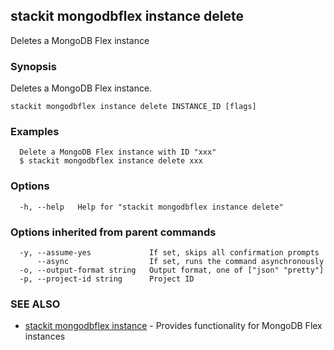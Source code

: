## stackit mongodbflex instance delete

Deletes a MongoDB Flex instance

### Synopsis

Deletes a MongoDB Flex instance.

```
stackit mongodbflex instance delete INSTANCE_ID [flags]
```

### Examples

```
  Delete a MongoDB Flex instance with ID "xxx"
  $ stackit mongodbflex instance delete xxx
```

### Options

```
  -h, --help   Help for "stackit mongodbflex instance delete"
```

### Options inherited from parent commands

```
  -y, --assume-yes             If set, skips all confirmation prompts
      --async                  If set, runs the command asynchronously
  -o, --output-format string   Output format, one of ["json" "pretty"]
  -p, --project-id string      Project ID
```

### SEE ALSO

* [stackit mongodbflex instance](./stackit_mongodbflex_instance.md)	 - Provides functionality for MongoDB Flex instances

